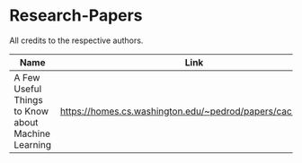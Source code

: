# Research-Papers
All credits to the respective authors.

Name  | Link
-------------------------------------------- | ---------------------------------------------------------
A Few Useful Things to Know about Machine Learning | https://homes.cs.washington.edu/~pedrod/papers/cacm12.pdf
